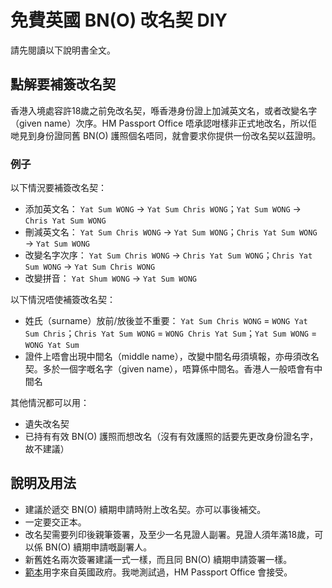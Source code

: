 # 免費英國 BN(O) 改名契 DIY
請先閱讀以下說明書全文。

## 點解要補簽改名契

香港入境處容許18歲之前免改名契，喺香港身份證上加減英文名，或者改變名字（given name）次序。HM Passport Office 唔承認咁樣非正式地改名，所以佢哋見到身份證同舊 BN(O) 護照個名唔同，就會要求你提供一份改名契以茲證明。

### 例子

以下情況要補簽改名契：
* 添加英文名： `Yat Sum WONG` → `Yat Sum Chris WONG`；`Yat Sum WONG` → `Chris Yat Sum WONG`
* 刪減英文名： `Yat Sum Chris WONG` → `Yat Sum WONG`；`Chris Yat Sum WONG` → `Yat Sum WONG`
* 改變名字次序： `Yat Sum Chris WONG` → `Chris Yat Sum WONG`；`Chris Yat Sum WONG` → `Yat Sum Chris WONG`
* 改變拼音： `Yat Shum WONG` → `Yat Sum WONG`

以下情況唔使補簽改名契：
* 姓氏（surname）放前/放後並不重要： `Yat Sum Chris WONG` = `WONG Yat Sum Chris`；`Chris Yat Sum WONG` = `WONG Chris Yat Sum`；`Yat Sum WONG` = `WONG Yat Sum`
* 證件上唔會出現中間名（middle name），改變中間名毋須填報，亦毋須改名契。多於一個字嘅名字（given name），唔算係中間名。香港人一般唔會有中間名

其他情況都可以用：
* 遺失改名契
* 已持有有效 BN(O) 護照而想改名（沒有有效護照的話要先更改身份證名字，故不建議）

## 說明及用法

* 建議於遞交 BN(O) 續期申請時附上改名契。亦可以事後補交。
* 一定要交正本。
* 改名契需要列印後親筆簽署，及至少一名見證人副署。見證人須年滿18歲，可以係 BN(O) 續期申請嘅副署人。
* 新舊姓名兩次簽署建議一式一樣，而且同 BN(O) 續期申請簽署一樣。
* [範本](https://www.gov.uk/change-name-deed-poll/make-an-adult-deed-poll)用字來自英國政府。我哋測試過，HM Passport Office 會接受。 
